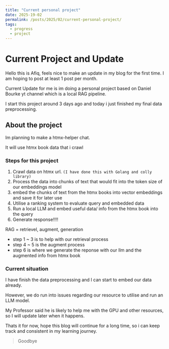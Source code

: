 ```yaml
---
title: "Current personal project"
date: 2025-19-02
permalink: /posts/2025/02/current-personal-project/
tags:
  - progress
  - project
---
```


# Current Project and Update

Hello this is Afiq, feels nice to make an update in my blog for the first time. I am hoping to post at least 1 post per month.

Current Update for me is im doing a personal project based on Daniel Bourke yt channel which is a local RAG pipeline.

I start this project around 3 days ago and today i just finished my final data preprocessing.

## About the project

Im planning to make a htmx-helper chat.

It will use htmx book data that i crawl

### Steps for this project

1. Crawl data on htmx url. `(I have done this with Golang and colly library)`
2. Process the data into chunks of text that would fit into the token size of our embeddings model
3. embed the chunks of text from the htmx books into vector embeddings and save it for later use
4. Utilise a ranking system to evaluate query and embedded data
5. Run a local LLM and embed useful data/ info from the htmx book into the query
6. Generate response!!!!

RAG = retrievel, augment, generation

- step 1 ~ 3 is to help with our retrieval process
- step 4 ~ 5 is the augment process
- step 6 is where we generate the reponse with our llm and the augmented info from htmx book

### Current situation

I have finish the data preprocessing and I can start to embed our data already.

However, we do run into issues regarding our resource to utilise and run an LLM model.

My Professor said he is likely to help me with the GPU and other resources, so I will update later when it happens.

Thats it for now, hope this blog will continue for a long time, so i can keep track and consistent in my learning journey.

> Goodbye

